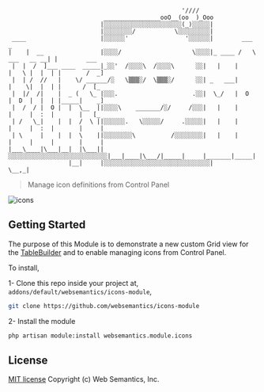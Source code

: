 ```                                             
                                                 '////
                           ________________ooO__(oo  )_Ooo
                          |░░░░░░░░░░░░░░░░░░░░░░(_)░░░░░|
                          |░░░░░░░░/           \░░░░░░░░░|
 ____                     |░░░░░░'                '░░░░░░|        ___              _
|    |  __                |░░░░/                    \░░░░|_ ____ /   \ ___   __ __| |        ___
 |  |  /  ]___ ____  _____|_░░'  /░░░░\  /░░░░\      ░░|   |    |     |   \ |  |  | |       /  _]
 |  | /  //   |    \/ ______/░   \▒▒▒░/  \▒▒▒░/      ░░| _   ___|     |    \|  |  | |      /  [_
 |  |/  /|    |  _ (   \_ |░░░.                     .░░|  \_/   |  O  |  D  |  |  | |_____|    _]
 |  /  / |  O |  |  \__  ||░░░░\    _______/░/     /░░░|   |    |     |     |  :  |       |   [_
 | /   \_|    |  |  /  \ ||░░░░░░.   \░░░░░/     .░░░░░|   |    |     |     |  :  |       |     |
 | \     |    |  |  \    ||░░░░░░░░\          /░░░░░░░░|   |    |     |     |     |       |     |
|___\____|\___|__|  |\___||░░░░░░░░░░░░░░░░░░░░░░░░░░░░|___|____|\___/|_____|     |_______|_____|
                 |__|     |░░░░░░░░░░░░░░░░░░░░░░░░░░░░░░|                   \__,_|
```
> Manage icon definitions from Control Panel

![icons](https://github.com/websemantics/icons-module/raw/master/docs/icons.gif "icons")

## Getting Started

The purpose of this Module is to demonstrate a new custom Grid view for the [TableBuilder](http://pyrocms.com/documentation/streams-platform/v1.1#ui/tables) and to enable managing icons from Control Panel.

To install,

1- Clone this repo inside your project at, `addons/default/websemantics/icons-module`,

```bash
git clone https://github.com/websemantics/icons-module
```

2- Install the module

```bash
php artisan module:install websemantics.module.icons
```

## License

[MIT license](http://opensource.org/licenses/mit-license.php)
Copyright (c) Web Semantics, Inc.